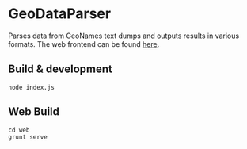 # GeoDataParser
Parses data from GeoNames text dumps and outputs results in various formats. The web frontend can be found [here](http://lonnygomes.github.io/GeoDataParser/web/dist/).

## Build & development

```
node index.js
```

## Web Build

```
cd web
grunt serve
```
